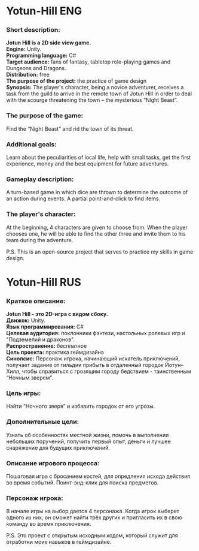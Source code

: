 # Yotun-Hill ENG
### Short description:
**Jotun Hill is a 2D side view game.**\
**Engine:** Unity.\
**Programming language:** C#\
**Target audience:** fans of fantasy, tabletop role-playing games and Dungeons and Dragons.\
**Distribution:** free\
**The purpose of the project:** the practice of game design\
**Synopsis:** The player's character, being a novice adventurer, receives a task from the guild to arrive in the remote town of Jotun Hill in order to deal with the scourge threatening the town – the mysterious “Night Beast”.

### The purpose of the game:
Find the “Night Beast” and rid the town of its threat.

### Additional goals:
Learn about the peculiarities of local life, help with small tasks, get the first experience, money and the best equipment for future adventures.

### Gameplay description:
A turn-based game in which dice are thrown to determine the outcome of an action during events. A partial point-and-click to find items.

### The player's character:
At the beginning, 4 characters are given to choose from. When the player chooses one, he will be able to find the other three and invite them to his team during the adventure.

P.S. This is an open-source project that serves to practice my skills in game design.

# Yotun-Hill RUS
### Краткое описание:
**Jotun Hill - это 2D-игра с видом сбоку.**\
**Движок:** Unity.\
**Язык программирования:** C#\
**Целевая аудитория:** поклонники фэнтези, настольных ролевых игр и "Подземелий и драконов".\
**Распространение:** бесплатное\
**Цель проекта:** практика геймдизайна\
**Синопсис:** Персонаж игрока, начинающий искатель приключений, получает задание от гильдии прибыть в отдаленный городок Йотун–Хилл, чтобы справиться с грозящим городу бедствием - таинственным “Ночным зверем”.

### Цель игры:
Найти “Ночного зверя” и избавить городок от его угрозы.

### Дополнительные цели:
Узнать об особенностях местной жизни, помочь в выполнении небольших поручений, получить первый опыт, деньги и лучшее снаряжение для будущих приключений.

### Описание игрового процесса:
Пошаговая игра с бросанием костей, для опредления исхода действия во время событий. Поинт-энд-клик для поиска предметов.

### Персонаж игрока:
В начале игры на выбор дается 4 персонажа. Когда игрок выберет одного из них, он сможет найти трёх других и пригласить их в свою команду во время приключения.

P.S. Это проект с открытым исходным кодом, который служит для отработки моих навыков в геймдизайне.
